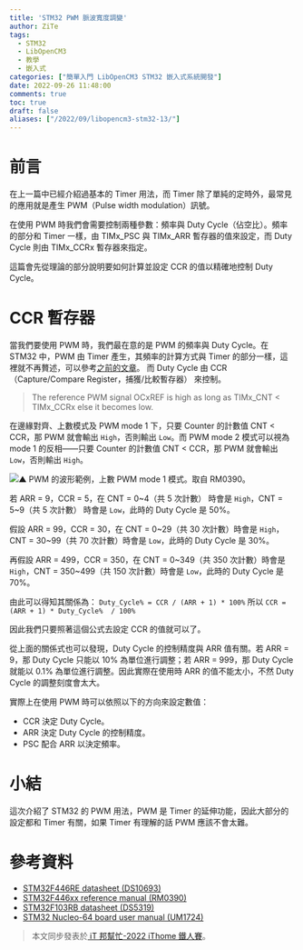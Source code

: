 ```yaml
---
title: 'STM32 PWM 脈波寬度調變'
author: ZiTe
tags:
  - STM32
  - LibOpenCM3
  - 教學
  - 嵌入式
categories: ["簡單入門 LibOpenCM3 STM32 嵌入式系統開發"]
date: 2022-09-26 11:48:00
comments: true
toc: true
draft: false
aliases: ["/2022/09/libopencm3-stm32-13/"]
---
```


# 前言
在上一篇中已經介紹過基本的 Timer 用法，而 Timer 除了單純的定時外，最常見的應用就是產生 PWM（Pulse width modulation）訊號。

在使用 PWM 時我們會需要控制兩種參數：頻率與 Duty Cycle（佔空比）。頻率的部分和 Timer 一樣，由 TIMx_PSC 與 TIMx_ARR 暫存器的值來設定，而 Duty Cycle 則由 TIMx_CCRx 暫存器來指定。

這篇會先從理論的部分說明要如何計算並設定 CCR 的值以精確地控制 Duty Cycle。

<!--more-->

# CCR 暫存器
當我們要使用 PWM 時，我們最在意的是 PWM 的頻率與 Duty Cycle。在 STM32 中，PWM 由 Timer 產生，其頻率的計算方式與 Timer 的部分一樣，這裡就不再贅述，可以參考[之前的文章](https://ziteh.github.io/2022/09/libopencm3-stm32-11/)。
而 Duty Cycle 由 CCR（Capture/Compare Register，捕獲/比較暫存器） 來控制。

> The reference PWM signal OCxREF is high as long as TIMx_CNT < TIMx_CCRx else it becomes low.

在邊緣對齊、上數模式及 PWM mode 1 下，只要 Counter 的計數值 CNT < CCR，那 PWM 就會輸出 `High`，否則輸出 `Low`。而 PWM mode 2 模式可以視為 mode 1 的反相——只要 Counter 的計數值 CNT < CCR，那 PWM 就會輸出 `Low`，否則輸出 `High`。

![▲ PWM 的波形範例，上數 PWM mode 1 模式。取自 RM0390。](https://blogger.googleusercontent.com/img/b/R29vZ2xl/AVvXsEgIKVkj3NgvUUj5ZZvegkFmet7d3aC_Y8CQg8Uo010RhlIKGCVW0qNN_yQuE8rGa9J9dUcdU-7Ij8QHcHJCCGVHgUJ3S596Lktihw0tdbHqE7kbJ6qkloKggNSj4bXMcwElSwNw6gGNzd1qnHjPX-zR6MuMXG0fgOjlB-HD7MjaPJ0wKasLpJTZmy7p/s16000/image_1662216176986_0.png)

若 ARR = 9，CCR = 5，在 CNT = 0\~4（共 5 次計數） 時會是 `High`，CNT = 5\~9（共 5 次計數） 時會是 `Low`，此時的 Duty Cycle 是 50%。

假設 ARR = 99，CCR = 30，在 CNT = 0\~29（共 30 次計數）時會是 `High`，CNT = 30\~99（共 70 次計數）時會是 `Low`，此時的 Duty Cycle 是 30%。

再假設 ARR = 499，CCR = 350，在 CNT = 0\~349（共 350 次計數）時會是 `High`，CNT = 350\~499（共 150 次計數）時會是 `Low`，此時的 Duty Cycle 是 70%。

由此可以得知其關係為：
`Duty_Cycle% = CCR / (ARR + 1) * 100%`
所以
`CCR = (ARR + 1) * Duty_Cycle%  / 100%`

因此我們只要照著這個公式去設定 CCR 的值就可以了。

從上面的關係式也可以發現，Duty Cycle 的控制精度與 ARR 值有關。若 ARR = 9，那 Duty Cycle 只能以 10% 為單位進行調整；若 ARR = 999，那 Duty Cycle 就能以 0.1% 為單位進行調整。因此實際在使用時 ARR 的值不能太小，不然 Duty Cycle 的調整刻度會太大。

實際上在使用 PWM 時可以依照以下的方向來設定數值：
* CCR 決定 Duty Cycle。
* ARR 決定 Duty Cycle 的控制精度。
* PSC 配合 ARR 以決定頻率。

# 小結

這次介紹了 STM32 的 PWM 用法，PWM 是 Timer 的延伸功能，因此大部分的設定都和 Timer 有關，如果 Timer 有理解的話 PWM 應該不會太難。

# 參考資料
* [STM32F446RE datasheet (DS10693)](https://www.st.com/resource/en/datasheet/stm32f446re.pdf)
* [STM32F446xx reference manual (RM0390)](https://www.st.com/resource/en/reference_manual/rm0390-stm32f446xx-advanced-armbased-32bit-mcus-stmicroelectronics.pdf)
* [STM32F103RB datasheet (DS5319)](https://www.st.com/resource/en/datasheet/stm32f103rb.pdf)
* [STM32 Nucleo-64 board user manual (UM1724)](https://www.st.com/resource/en/user_manual/um1724-stm32-nucleo64-boards-mb1136-stmicroelectronics.pdf)

> 本文同步發表於[ iT 邦幫忙-2022 iThome 鐵人賽](https://ithelp.ithome.com.tw/articles/10297647)。
